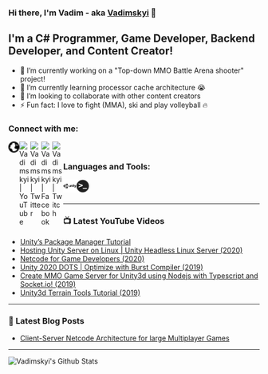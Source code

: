 ### Hi there, I'm Vadim - aka [Vadimskyi][website] 👋

## I'm a C# Programmer, Game Developer, Backend Developer, and Content Creator!
- 🔭 I’m currently working on a "Top-down MMO Battle Arena shooter" project!
- 🌱 I’m currently learning processor cache architecture 😭
- 👯 I’m looking to collaborate with other content creators
- ⚡ Fun fact: I love to fight (MMA), ski and play volleyball 🔥

### Connect with me:

[<img align="left" alt="Vadimskyi.com" width="22px" src="https://raw.githubusercontent.com/iconic/open-iconic/master/svg/globe.svg" />][website]
[<img align="left" alt="Vadimskyi | YouTube" width="22px" src="https://cdn.jsdelivr.net/npm/simple-icons@v3/icons/youtube.svg" />][youtube]
[<img align="left" alt="Vadimskyi | Twitter" width="22px" src="https://cdn.jsdelivr.net/npm/simple-icons@v3/icons/twitter.svg" />][twitter]
[<img align="left" alt="Vadimskyi | Facebook" width="22px" src="https://cdn.jsdelivr.net/npm/simple-icons@v3/icons/facebook.svg" />][facebook]
[<img align="left" alt="Vadimskyi | Twitch" width="22px" src="https://cdn.jsdelivr.net/npm/simple-icons@v3/icons/twitch.svg" />][twitch]

<br />

### Languages and Tools:

[<img align="left" alt="Unity3d" width="26px" src="https://raw.githubusercontent.com/github/explore/80688e429a7d4ef2fca1e82350fe8e3517d3494d/topics/unity/unity.png" />][unityplaylist]
[<img align="left" alt="Netcode" width="26px" src="https://raw.githubusercontent.com/github/explore/80688e429a7d4ef2fca1e82350fe8e3517d3494d/topics/terminal/terminal.png" />][netcodeplaylist]

<br />
<br />

---

### 📺 Latest YouTube Videos
<!-- YOUTUBE:START -->
- [Unity’s Package Manager Tutorial](https://www.youtube.com/watch?v=hToMmZB9UWI)
- [Hosting Unity Server on Linux | Unity Headless Linux Server (2020)](https://www.youtube.com/watch?v=XsUIf1tK07I)
- [Netcode for Game Developers (2020)](https://www.youtube.com/watch?v=6WmK9qa2KIg)
- [Unity 2020 DOTS | Optimize with Burst Compiler (2019)](https://www.youtube.com/watch?v=hNvtFSlxut8)
- [Create MMO Game Server for Unity3d using Nodejs with Typescript and Socket.io! (2019)](https://www.youtube.com/watch?v=3aFrjQawFXE)
- [Unity3d Terrain Tools Tutorial (2019)](https://www.youtube.com/watch?v=NTFU01BGtdk)
<!-- YOUTUBE:END -->

---

### 📕 Latest Blog Posts
<!-- BLOG-POST-LIST:START -->
- [Client-Server Netcode Architecture for large Multiplayer Games](https://www.vadimskyi.com/client-server-netcode-architecture-for-large-multiplayer-games/)
<!-- BLOG-POST-LIST:END -->

---

<img align="left" alt="Vadimskyi's Github Stats" src="https://github-readme-stats.codestackr.vercel.app/api?username=Vadimskyi&show_icons=true&hide_border=true" />

[website]: https://www.vadimskyi.com/
[twitter]: https://twitter.com/vadimskyi
[youtube]: https://www.youtube.com/channel/UCwsZ9qy5cBydwnDltMHY7zg
[facebook]: https://www.facebook.com/gd.vadimskyi
[twitch]: https://www.twitch.tv/vadimskyi
[unityplaylist]: https://www.youtube.com/playlist?list=PLi4_mpDaY6XG7_hd8ZYw6jCJq0xXI2djo
[netcodeplaylist]: https://www.youtube.com/playlist?list=PLi4_mpDaY6XG3eKe8DwxjIbAIlY3SC5cZ
